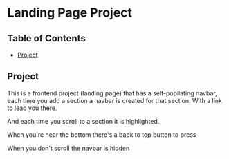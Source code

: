 # Landing Page Project

## Table of Contents

* [Project](#project)

## Project

This is a frontend project (landing page) that has a self-popilating navbar, each time you add a section a navbar is created for that section. With a link to lead you there.

And each time you scroll to a section it is highlighted.

When you're near the bottom there's a back to top button to press

When you don't scroll the navbar is hidden

